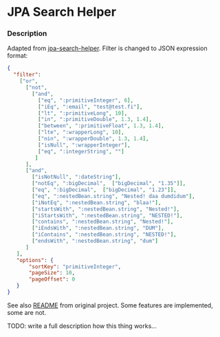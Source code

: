 # JPA Search Helper

### Description
Adapted from [jpa-search-helper](https://github.com/biagioT/jpa-search-helper). 
Filter is changed to JSON expression format:

```json
{
  "filter":
    ["or",
      ["not",
        ["and",
          ["eq", ":primitiveInteger", 6],
          ["iEq", ":email", "test@test.fi"],
          ["lt", ":primitiveLong", 10],
          ["in", ":primitiveDouble", 1.3, 1.4],
          ["between", ":primitiveFloat", 1.3, 1.4],
          ["lte", ":wrapperLong", 10],
          ["nin", ":wrapperDouble", 1.3, 1.4],
          ["isNull", ":wrapperInteger"],
          ["eq", ":integerString", ""]
         ]
      ],
      ["and",
        ["isNotNull", ":dateString"],
        ["notEq", ":bigDecimal",  ["bigDecimal", "1.35"]],
        ["eq", ":bigDecimal",  ["bigDecimal", "1.23"]],
        ["eq", ":nestedBean.string", "Nested! daa dumdidum"],
        ["iNotEq", ":nestedBean.string", "blaa!"],
        ["startsWith", ":nestedBean.string", "Nested!"],
        ["iStartsWith", ":nestedBean.string", "NESTED!"],
        ["contains", ":nestedBean.string", "Nested!"],
        ["iEndsWith", ":nestedBean.string", "DUM"],
        ["iContains", ":nestedBean.string", "NESTED!"],
        ["endsWith", ":nestedBean.string", "dum"]
      ]
   ],
   "options": {
       "sortKey": "primitiveInteger",
       "pageSize": 10,
       "pageOffset": 0 
   } 
}
```

See also [README](https://github.com/biagioT/jpa-search-helper/blob/main/README.md) from original project. Some features are implemented, some are not.

TODO: write a full description how this thing works...